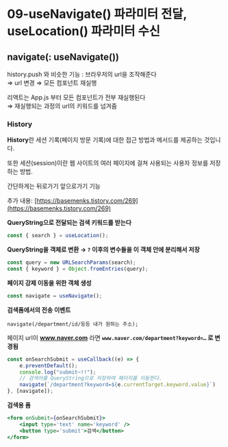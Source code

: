 # 09-****useNavigate() 파라미터 전달, useLocation() 파라미터 수신****

## navigate(: useNavigate())

history.push 와 비슷한 기능 : 브라우저의 url을 조작해준다  
⇒ url 변경 ⇒ 모든 컴포넌트 재실행  

리액트는 App.js 부터 모든 컴포넌트가 전부 재실행된다  
⇒ 재실행되는 과정의 url의 키워드를 넘겨줌  

### **History**

**History**란 세션 기록(페이지 방문 기록)에 대한 접근 방법과 메서드를 제공하는 것입니다.  

또한 세션(session)이란 웹 사이트의 여러 페이지에 걸쳐 사용되는 사용자 정보를 저장하는 방법.  

간단하게는 뒤로가기 앞으로가기 기능  

추가 내용: [https://basemenks.tistory.com/269](https://basemenks.tistory.com/269)  

**QueryString으로 전달되는 검색 키워드를 받는다**  

```jsx
const { search } = useLocation();
```

**QueryString을 객체로 변환 → `?` 이후의 변수들을 이 객체 안에 분리해서 저장**  

```jsx
const query = new URLSearchParams(search);
const { keyword } = Object.fromEntries(query);
```

**페이지 강제 이동을 위한 객체 생성**  

```jsx
const navigate = useNavigate();
```

**검색폼에서의 전송 이벤트**  

`navigate(/department/id/등등 내가 원하는 주소);`  

페이지 url이 **www.naver.com** 라면 **`www.naver.com/department?keyword=…` 로 변경됨**  

```jsx
const onSearchSubmit = useCallback((e) => {
    e.preventDefault();
    console.log("submit~!!");
    // 검색어를 QueryString으로 저장하여 페이지를 이동한다.
    navigate(`/department?keyword=${e.currentTarget.keyword.value}`)
}, [navigate]);
```

**검색용 폼**  

```jsx
<form onSubmit={onSearchSubmit}>
    <input type='text' name='keyword' />
    <button type='submit'>검색</button>
</form>
```

